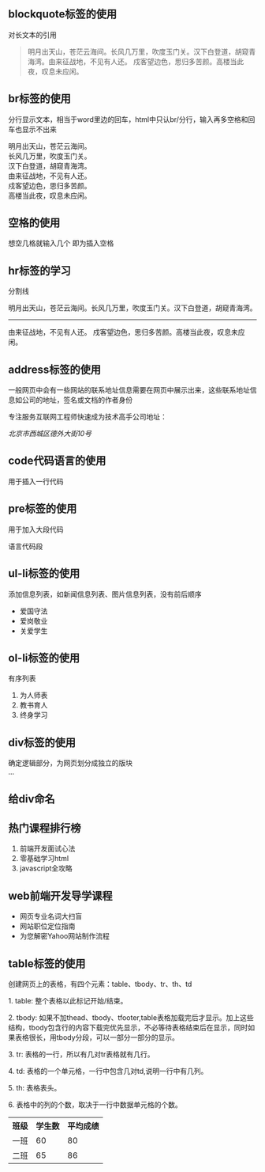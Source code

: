 <html>
<head>
<title>学习html第二天</title>
</head>
<body>
<h2>blockquote标签的使用</h2>  对长文本的引用
<p><blockquote>明月出天山，苍茫云海间。长风几万里，吹度玉门关。汉下白登道，胡窥青海湾。由来征战地，不见有人还。 戍客望边色，思归多苦颜。高楼当此夜，叹息未应闲。</blockquote></p>
<h2>br标签的使用</h2>  分行显示文本，相当于word里边的回车，html中只认br/分行，输入再多空格和回车也显示不出来
<p>明月出天山，苍茫云海间。<br/>长风几万里，吹度玉门关。<br/>汉下白登道，胡窥青海湾。<br/>由来征战地，不见有人还。 <br/>戍客望边色，思归多苦颜。<br/>高楼当此夜，叹息未应闲。</p>
<h2>空格的使用</h2>  
想空几格就输入几个&nbsp;即为插入空格
<h2>hr标签的学习</h2>  分割线
<p>明月出天山，苍茫云海间。长风几万里，吹度玉门关。汉下白登道，胡窥青海湾。</p>
<hr/>
<p>由来征战地，不见有人还。 戍客望边色，思归多苦颜。高楼当此夜，叹息未应闲。</p>
<h2>address标签的使用</h2>  一般网页中会有一些网站的联系地址信息需要在网页中展示出来，这些联系地址信息如公司的地址，签名或文档的作者身份  
<p>专注服务互联网工程师快速成为技术高手公司地址：<address>北京市西城区德外大街10号</address></p>
<h2>code代码语言的使用</h2>  用于插入一行代码  
<h2>pre标签的使用</h2>  用于加入大段代码  
<pre>语言代码段</pre>  
<h2>ul-li标签的使用</h2>  添加信息列表，如新闻信息列表、图片信息列表，没有前后顺序
<ul>  
  <li>爱国守法</li>
  <li>爱岗敬业</li>
  <li>关爱学生</li> 
</ul>
<h2>ol-li标签的使用</h2>  有序列表
<ol>  
  <li>为人师表</li>
  <li>教书育人</li>
  <li>终身学习</li>
</ol>
<h2>div标签的使用</h2>  确定逻辑部分，为网页划分成独立的版块  
<div>...</div>
<h2>给div命名</h2>  <div id=" "></div>
<div id="hotList">
   <h2>热门课程排行榜</h2>
    <ol>
       <li>前端开发面试心法 </li>
       <li>零基础学习html</li>
       <li>javascript全攻略</li>
    </ol>
</div>
<div id="learninginstructed">
    <h2>web前端开发导学课程</h2>
    <ul>
       <li>网页专业名词大扫盲 </li>
       <li>网站职位定位指南</li>
       <li>为您解密Yahoo网站制作流程</li>
    </ul>
</div>
<h2>table标签的使用</h2>  创建网页上的表格，有四个元素：table、tbody、tr、th、td  
<p>1. table: 整个表格以此标记开始/结束。</p>
<p>2. tbody: 如果不加thead、tbody、tfooter,table表格加载完后才显示。加上这些结构，tbody包含行的内容下载完优先显示，不必等待表格结束后在显示，同时如果表格很长，用tbody分段，可以一部分一部分的显示。</p>
<p>3. tr: 表格的一行，所以有几对tr表格就有几行。</p>
<p>4. td: 表格的一个单元格，一行中包含几对td,说明一行中有几列。</p>
<p>5. th: 表格表头。</p>
<p>6. 表格中的列的个数，取决于一行中数据单元格的个数。</p>
<table>
  <tbody>
    <tr>
      <th>班级</th>
      <th>学生数</th>
      <th>平均成绩</th>
    </tr>
    <tr>
      <td>一班</td>
      <td>60</td>
      <td>80</td>
    </tr>
       <tr>
      <td>二班</td>
      <td>65</td>
      <td>86</td>
       </tr>
  </tbody>
</table>
</body>
</html>